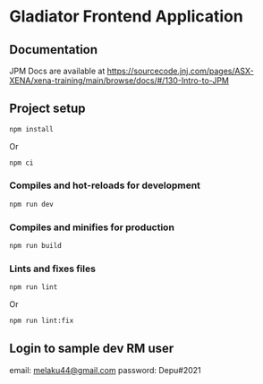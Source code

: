 # Gladiator Frontend Application

## Documentation

JPM Docs are available at https://sourcecode.jnj.com/pages/ASX-XENA/xena-training/main/browse/docs/#/130-Intro-to-JPM

## Project setup

```bash
npm install
```

Or

```bash
npm ci
```

### Compiles and hot-reloads for development

```bash
npm run dev
```

### Compiles and minifies for production

```bash
npm run build
```

### Lints and fixes files

```bash
npm run lint
```

Or

```bash
npm run lint:fix
```

## Login to sample dev RM user

email: melaku44@gmail.com
password: Depu#2021
